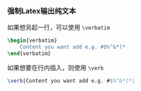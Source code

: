 
### 强制Latex输出纯文本

如果想另起一行，可以使用 `\verbatim`

```latex
\begin{verbatim} 
	Content you want add e.g. #$%^&*(*
\end{verbatim}
```

如果想要在行内插入，则使用 `\verb`

```latex
\verb|Content you want add e.g. #$%^&*(*|
```





